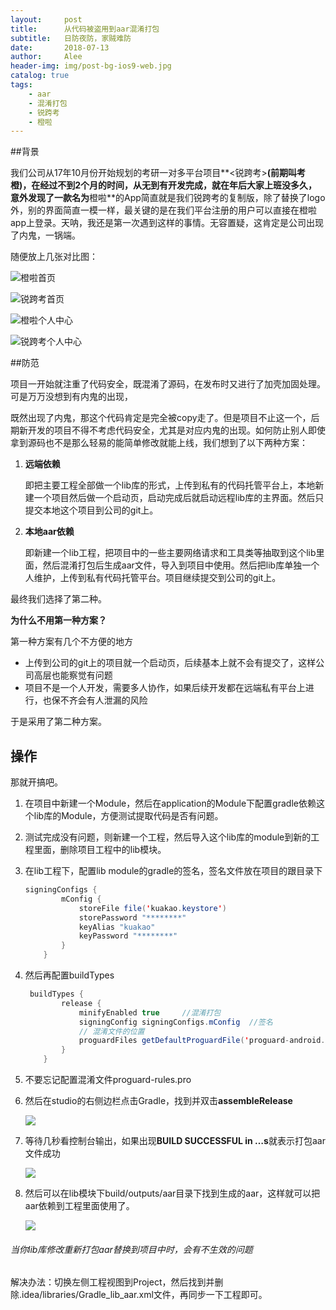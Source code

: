```yaml
---
layout:     post
title:      从代码被盗用到aar混淆打包
subtitle:   日防夜防，家贼难防
date:       2018-07-13
author:     Alee
header-img: img/post-bg-ios9-web.jpg
catalog: true
tags:
    - aar
    - 混淆打包
    - 锐跨考
    - 橙啦
---
```


##背景

我们公司从17年10月份开始规划的考研一对多平台项目**<锐跨考>**(前期叫考橙)，在经过不到2个月的时间，从无到有开发完成，就在年后大家上班没多久，意外发现了一款名为**橙啦**的App简直就是我们锐跨考的复制版，除了替换了logo外，别的界面简直一模一样，最关键的是在我们平台注册的用户可以直接在橙啦app上登录。天呐，我还是第一次遇到这样的事情。无容置疑，这肯定是公司出现了内鬼，一锅端。

随便放上几张对比图：

![橙啦首页](https://ws1.sinaimg.cn/large/a3888eecly1ft8bo8knmaj20sw1d6wjq.jpg)

![锐跨考首页](https://ws1.sinaimg.cn/large/a3888eecly1ft8bphtbbyj20sw1d6qh5.jpg)

![橙啦个人中心](https://ws1.sinaimg.cn/large/a3888eecly1ft8bqnoqwzj20sw1d6dot.jpg)

![锐跨考个人中心](https://ws1.sinaimg.cn/large/a3888eecly1ft8br81e6dj20sw1d6aj8.jpg)

##防范

项目一开始就注重了代码安全，既混淆了源码，在发布时又进行了加壳加固处理。可是万万没想到有内鬼的出现，

既然出现了内鬼，那这个代码肯定是完全被copy走了。但是项目不止这一个，后期新开发的项目不得不考虑代码安全，尤其是对应内鬼的出现。如何防止别人即使拿到源码也不是那么轻易的能简单修改就能上线，我们想到了以下两种方案：

1. **远端依赖**

   即把主要工程全部做一个lib库的形式，上传到私有的代码托管平台上，本地新建一个项目然后做一个启动页，启动完成后就启动远程lib库的主界面。然后只提交本地这个项目到公司的git上。

2. **本地aar依赖**

   即新建一个lib工程，把项目中的一些主要网络请求和工具类等抽取到这个lib里面，然后混淆打包后生成aar文件，导入到项目中使用。然后把lib库单独一个人维护，上传到私有代码托管平台。项目继续提交到公司的git上。

最终我们选择了第二种。

**为什么不用第一种方案？**

第一种方案有几个不方便的地方

* 上传到公司的git上的项目就一个启动页，后续基本上就不会有提交了，这样公司高层也能察觉有问题
* 项目不是一个人开发，需要多人协作，如果后续开发都在远端私有平台上进行，也保不齐会有人泄漏的风险

于是采用了第二种方案。

## 操作

那就开搞吧。

1. 在项目中新建一个Module，然后在application的Module下配置gradle依赖这个lib库的Module，方便测试提取代码是否有问题。

2. 测试完成没有问题，则新建一个工程，然后导入这个lib库的module到新的工程里面，删除项目工程中的lib模块。

3. 在lib工程下，配置lib module的gradle的签名，签名文件放在项目的跟目录下

   ```java
   signingConfigs {
           mConfig {
               storeFile file('kuakao.keystore')
               storePassword "********"
               keyAlias "kuakao"
               keyPassword "********"
           }
       }
   ```

4. 然后再配置buildTypes

   ```java
    buildTypes {
           release {
               minifyEnabled true     //混淆打包
               signingConfig signingConfigs.mConfig  //签名
               // 混淆文件的位置
               proguardFiles getDefaultProguardFile('proguard-android.txt'), 'proguard-rules.pro'
           }
       }
   ```

5. 不要忘记配置混淆文件proguard-rules.pro

6. 然后在studio的右侧边栏点击Gradle，找到并双击**assembleRelease**

   ![](https://ws1.sinaimg.cn/large/a3888eecly1ft8dantfk4j20p61064il.jpg)

7. 等待几秒看控制台输出，如果出现**BUILD SUCCESSFUL in …s**就表示打包aar文件成功

   ![](https://ws1.sinaimg.cn/large/a3888eecly1ft8ddb4f9bj21040o61kx.jpg)

8. 然后可以在lib模块下build/outputs/aar目录下找到生成的aar，这样就可以把aar依赖到工程里面使用了。

   ![](https://ws1.sinaimg.cn/large/a3888eecly1ft8ddwwfwkj20jm0lkjye.jpg)



###### 当你lib库修改重新打包aar替换到项目中时，会有不生效的问题

解决办法：切换左侧工程视图到Project，然后找到并删除.idea/libraries/Gradle_lib_aar.xml文件，再同步一下工程即可。